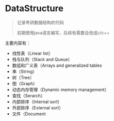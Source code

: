 # DataStructure
>记录考研数据结构的代码
>
>前期使用java语言编写，后续有需要会改成c/c++

主要内容有：
- 线性表（Linear list）
- 栈与队列（Stack and Queue）
- 数组和广义表（Arrays and generalized tables
- 串（String）
- 树（Tree）
- 图（Graph）
- 动态内存管理（Dynamic memory management）
- 查找（Serarch）
- 内部排序（Internal sort）
- 外部排序（External sort）
- 文件（Document
